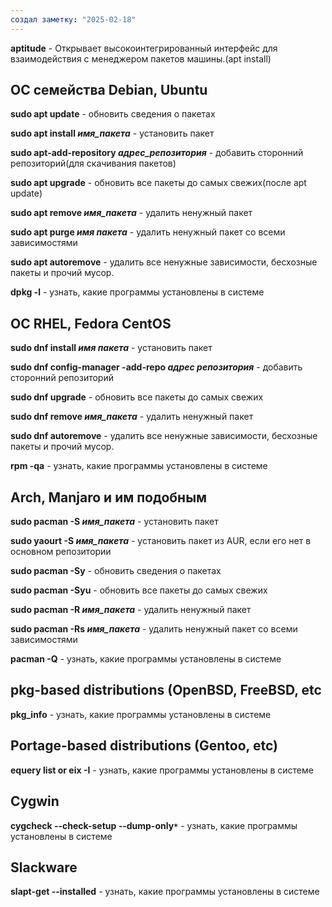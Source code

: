 ```yaml
---
создал заметку: "2025-02-18"
---
```

**aptitude** -  Открывает высокоинтегрированный интерфейс для взаимодействия с менеджером пакетов машины.(apt install)
## **OC семейства Debian, Ubuntu** 

**sudo apt update** - обновить сведения о пакетах

**sudo apt install *имя_пакета*** - установить пакет

**sudo apt-add-repository *адрес_репозитория*** - добавить сторонний репозиторий(для скачивания пакетов)

**sudo apt upgrade** - обновить все пакеты до самых свежих(после apt update)

**sudo apt remove *имя_пакета*** - удалить ненужный пакет

**sudo apt purge *имя пакета*** - удалить ненужный пакет со всеми зависимостями

**sudo apt autoremove** - удалить все ненужные зависимости, бесхозные пакеты и прочий мусор.

**dpkg -l** - узнать, какие программы установлены в системе

## **OC RHEL, Fedora CentOS**

**sudo dnf install *имя пакета*** - установить пакет

**sudo dnf config-manager -add-repo *адрес репозитория*** - добавить сторонний репозиторий

**sudo dnf upgrade** - обновить все пакеты до самых свежих

**sudo dnf remove *имя_пакета*** - удалить ненужный пакет

**sudo dnf autoremove** - удалить все ненужные зависимости, бесхозные пакеты и прочий мусор.

**rpm -qa** - узнать, какие программы установлены в системе

## **Arch, Manjaro и им подобным**

**sudo pacman -S *имя_пакета*** - установить пакет

**sudo yaourt -S *имя_пакета*** - установить пакет из AUR, если его нет в основном репозитории

**sudo pacman -Sy** - обновить сведения о пакетах

**sudo pacman -Syu** - обновить все пакеты до самых свежих

**sudo pacman -R *имя_пакета*** - удалить ненужный пакет

**sudo pacman -Rs *имя_пакета*** - удалить ненужный пакет со всеми зависимостями

**pacman -Q** - узнать, какие программы установлены в системе

## **pkg-based distributions (OpenBSD, FreeBSD, etc**

**pkg_info** - узнать, какие программы установлены в системе

## **Portage-based distributions (Gentoo, etc)**

**equery list or eix -I** - узнать, какие программы установлены в системе

## **Cygwin**

**cygcheck --check-setup --dump-only`*`** - узнать, какие программы установлены в системе

## **Slackware**

**slapt-get --installed** - узнать, какие программы установлены в системе